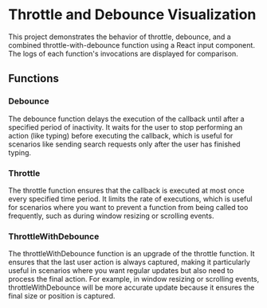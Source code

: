 # Throttle and Debounce Visualization

This project demonstrates the behavior of throttle, debounce, and a combined throttle-with-debounce function using a React input component. The logs of each function's invocations are displayed for comparison.

## Functions

### Debounce

The debounce function delays the execution of the callback until after a specified period of inactivity. It waits for the user to stop performing an action (like typing) before executing the callback, which is useful for scenarios like sending search requests only after the user has finished typing.

### Throttle

The throttle function ensures that the callback is executed at most once every specified time period. It limits the rate of executions, which is useful for scenarios where you want to prevent a function from being called too frequently, such as during window resizing or scrolling events.

### ThrottleWithDebounce

The throttleWithDebounce function is an upgrade of the throttle function. It ensures that the last user action is always captured, making it particularly useful in scenarios where you want regular updates but also need to process the final action. For example, in window resizing or scrolling events, throttleWithDebounce will be more accurate update because it ensures the final size or position is captured.
